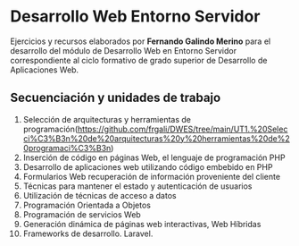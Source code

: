 # Desarrollo Web Entorno Servidor

Ejercicios y recursos elaborados por **Fernando Galindo Merino** para el desarrollo del módulo de Desarrollo Web en Entorno Servidor correspondiente al ciclo formativo de grado superior de Desarrollo de Aplicaciones Web.

## Secuenciación y unidades de trabajo
1.	Selección de arquitecturas y herramientas de programación(https://github.com/frgali/DWES/tree/main/UT1.%20Selecci%C3%B3n%20de%20arquitecturas%20y%20herramientas%20de%20programaci%C3%B3n)
2.	Inserción de código en páginas Web, el lenguaje de programación PHP
3.	Desarrollo de aplicaciones web utilizando código embebido en PHP
4.	Formularios Web recuperación de información proveniente del cliente 
5.	Técnicas para mantener el estado y autenticación de usuarios
6.	Utilización de técnicas de acceso a datos
7.	Programación Orientada a Objetos
8.	Programación de servicios Web
9.	Generación dinámica de páginas web interactivas, Web Híbridas
10.	Frameworks de desarrollo. Laravel.
